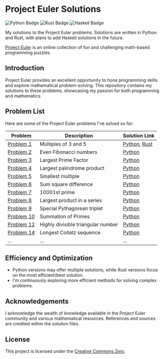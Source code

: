 # Project Euler Solutions

![Python Badge](https://img.shields.io/badge/Python-3.9-blue)
![Rust Badge](https://img.shields.io/badge/Rust-1.55-orange)
![Haskell Badge](https://img.shields.io/badge/Haskell-Coming%20Soon-brightgreen)

My solutions to the Project Euler problems. Solutions are written in Python and Rust, with plans to add Haskell solutions in the future.

[Project Euler](https://projecteuler.net/) is an online collection of fun and challenging math-based programming puzzles.

## Introduction

Project Euler provides an excellent opportunity to hone programming skills and explore mathematical problem-solving. This repository contains my solutions to these problems, showcasing my passion for both programming and mathematics.

## Problem List

Here are some of the Project Euler problems I've solved so far:

| Problem  | Description                               | Solution Link                  |
| -------- | ----------------------------------------- | ------------------------------ |
| [Problem 1](https://projecteuler.net/problem=1)  | Multiples of 3 and 5              | [Python](Solutions/Python/Problem%20001.py), [Rust](Solutions/Rust/problem_001.rs) |
| [Problem 2](https://projecteuler.net/problem=2)  | Even Fibonacci numbers            | [Python](Solutions/Python/Problem%20002.py)     |
| [Problem 3](https://projecteuler.net/problem=3)  | Largest Prime Factor            | [Python](Solutions/Python/Problem%20003.py)     |
| [Problem 4](https://projecteuler.net/problem=4)  | Largest palindrome product        | [Python](Solutions/Python/Problem%20004.py)     |
| [Problem 5](https://projecteuler.net/problem=5)  | Smallest multiple                 | [Python](Solutions/Python/Problem%20005.py)     |
| [Problem 6](https://projecteuler.net/problem=6)  | Sum square difference             | [Python](Solutions/Python/Problem%20006.py)     |
| [Problem 7](https://projecteuler.net/problem=7)  | 10001st prime                    | [Python](Solutions/Python/Problem%20007.py)     |
| [Problem 8](https://projecteuler.net/problem=8)  | Largest product in a series       | [Python](Solutions/Python/Problem%20008.py)     |
| [Problem 9](https://projecteuler.net/problem=9)  | Special Pythagorean triplet       | [Python](Solutions/Python/Problem%20009.py)     |
| [Problem 10](https://projecteuler.net/problem=10)  | Summation of Primes       | [Python](Solutions/Python/Problem%20010.py)     |
| [Problem 12](https://projecteuler.net/problem=12)| Highly divisible triangular number | [Python](Solutions/Python/Problem%20012.py)     |
| [Problem 14](https://projecteuler.net/problem=14)| Longest Collatz sequence          | [Python](Solutions/Python/Problem%20014.py)     |
| ...      | ...                                       | ...                            |

## Efficiency and Optimization

- Python versions may offer multiple solutions, while Rust versions focus on the most efficient/best solution.
- I'm continuously exploring more efficient methods for solving complex problems.

## Acknowledgements

I acknowledge the wealth of knowledge available in the Project Euler community and various mathematical resources. References and sources are credited within the solution files.

## License

This project is licensed under the [Creative Commons Zero](LICENSE).
